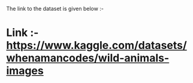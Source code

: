 The link to the dataset is given below :-

# Link :- https://www.kaggle.com/datasets/whenamancodes/wild-animals-images